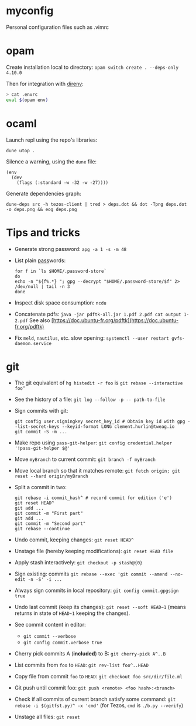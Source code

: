 # myconfig

Personal configuration files such as .vimrc

# opam

Create installation local to directory: `opam switch create . --deps-only 4.10.0`

Then for integration with [direnv](https://direnv.net/):

``` bash
> cat .envrc
eval $(opam env)
```

# ocaml

Launch repl using the repo's libraries:

```
dune utop .
```

Silence a warning, using the `dune` file:

```
(env
  (dev
    (flags (:standard -w -32 -w -27))))
```

Generate dependencies graph:

```
dune-deps src -h tezos-client | tred > deps.dot && dot -Tpng deps.dot -o deps.png && eog deps.png
```

# Tips and tricks

* Generate strong password: `apg -a 1 -s -m 48`
* List plain [pass](https://www.passwordstore.org/)words:

  ```
  for f in `ls $HOME/.password-store`
  do
  echo -n "${f%.*} "; gpg --decrypt "$HOME/.password-store/$f" 2> /dev/null | tail -n 3
  done
  ```
* Inspect disk space consumption: `ncdu`
* Concatenate pdfs: `java -jar pdftk-all.jar 1.pdf 2.pdf cat output 1-2.pdf`
  See also [https://doc.ubuntu-fr.org/pdftk](https://doc.ubuntu-fr.org/pdftk)
* Fix `meld`, `nautilus`, etc. slow opening: `systemctl --user restart gvfs-daemon.service`

# git

* The git equivalent of `hg histedit -r foo` is `git rebase --interactive foo^`
* See the history of a file: `git log --follow -p -- path-to-file`
* Sign commits with git:
  ```
  git config user.signingkey secret_key_id # Obtain key id with gpg --list-secret-keys --keyid-format LONG clement.hurlin@tweag.io
  git commit -S -m ...
  ```
* Make repo using `pass-git-helper`: `git config credential.helper '!pass-git-helper $@'`
* Move `myBranch` to current commit: `git branch -f myBranch`
* Move local branch so that it matches remote: `git fetch origin; git reset --hard origin/myBranch`
* Split a commit in two:

  ```
  git rebase -i commit_hash^ # record commit for edition ('e')
  git reset HEAD^
  git add ...
  git commit -m "First part"
  git add ...
  git commit -m "Second part"
  git rebase --continue
  ```
* Undo commit, keeping changes: `git reset HEAD^`
* Unstage file (hereby keeping modifications): `git reset HEAD file`
* Apply stash interactively: `git checkout -p stash@{0}`
* Sign existing: commits `git rebase --exec 'git commit --amend --no-edit -n -S' -i ...`
* Always sign commits in local repository: `git config commit.gpgsign true`
* Undo last commit (keep its changes): `git reset --soft HEAD~1` (means returns in state of `HEAD~1` keeping the changes).
* See commit content in editor:
    * `git commit --verbose`
    * `git config commit.verbose true`
* Cherry pick commits A (**included**) to B: `git cherry-pick A^..B`
* List commits from `foo` to `HEAD`: `git rev-list foo^..HEAD`
* Copy file from commit `foo` to `HEAD`: `git checkout foo src/dir/file.ml`
* Git push until commit foo: `git push <remote> <foo hash>:<branch>`
* Check if all commits of current branch satisfy some command: `git rebase -i $(gitfst.py)^ -x 'cmd'` (for Tezos, `cmd` is `./b.py --verify`)
* Unstage all files: `git reset`
